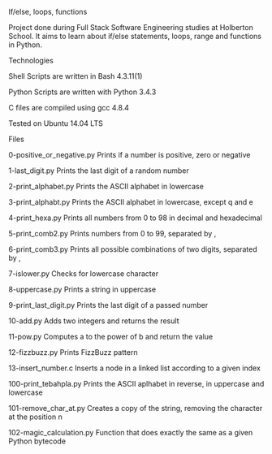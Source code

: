 If/else, loops, functions

Project done during Full Stack Software Engineering studies at Holberton School. It aims to learn about if/else statements, loops, range and functions in Python.

Technologies

Shell Scripts are written in Bash 4.3.11(1)

Python Scripts are written with Python 3.4.3

C files are compiled using gcc 4.8.4

Tested on Ubuntu 14.04 LTS

Files


0-positive_or_negative.py	Prints if a number is positive, zero or negative

1-last_digit.py	Prints the last digit of a random number

2-print_alphabet.py	Prints the ASCII alphabet in lowercase

3-print_alphabt.py	Prints the ASCII alphabet in lowercase, except q and e

4-print_hexa.py	Prints all numbers from 0 to 98 in decimal and hexadecimal

5-print_comb2.py	Prints numbers from 0 to 99, separated by ,

6-print_comb3.py	Prints all possible combinations of two digits, separated by ,

7-islower.py	Checks for lowercase character

8-uppercase.py	Prints a string in uppercase

9-print_last_digit.py	Prints the last digit of a passed number

10-add.py	Adds two integers and returns the result

11-pow.py	Computes a to the power of b and return the value

12-fizzbuzz.py	Prints FizzBuzz pattern

13-insert_number.c	Inserts a node in a linked list according to a given index

100-print_tebahpla.py	Prints the ASCII aplhabet in reverse, in uppercase and lowercase

101-remove_char_at.py	Creates a copy of the string, removing the character at the position n

102-magic_calculation.py	Function that does exactly the same as a given Python bytecode
